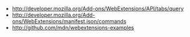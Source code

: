 
- http://developer.mozilla.org/Add-ons/WebExtensions/API/tabs/query
- http://developer.mozilla.org/Add-ons/WebExtensions/manifest.json/commands
- http://github.com/mdn/webextensions-examples

